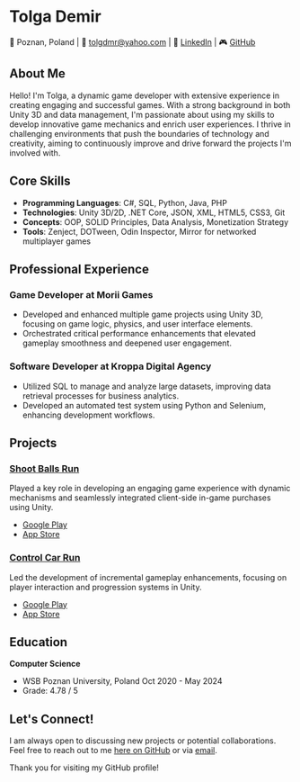 # Tolga Demir

📍 Poznan, Poland | 📧 [tolgdmr@yahoo.com](mailto:tolgdmr@yahoo.com) | 💼 [LinkedIn](https://www.linkedin.com/in/tolga-demirz1/) | 🎮 [GitHub](https://github.com/tlgdmr)

## About Me

Hello! I'm Tolga, a dynamic game developer with extensive experience in creating engaging and successful games. With a strong background in both Unity 3D and data management, I'm passionate about using my skills to develop innovative game mechanics and enrich user experiences. I thrive in challenging environments that push the boundaries of technology and creativity, aiming to continuously improve and drive forward the projects I'm involved with.

## Core Skills

- **Programming Languages**: C#, SQL, Python, Java, PHP
- **Technologies**: Unity 3D/2D, .NET Core, JSON, XML, HTML5, CSS3, Git
- **Concepts**: OOP, SOLID Principles, Data Analysis, Monetization Strategy
- **Tools**: Zenject, DOTween, Odin Inspector, Mirror for networked multiplayer games

## Professional Experience

### Game Developer at Morii Games
- Developed and enhanced multiple game projects using Unity 3D, focusing on game logic, physics, and user interface elements.
- Orchestrated critical performance enhancements that elevated gameplay smoothness and deepened user engagement.

### Software Developer at Kroppa Digital Agency
- Utilized SQL to manage and analyze large datasets, improving data retrieval processes for business analytics.
- Developed an automated test system using Python and Selenium, enhancing development workflows.

## Projects

### [Shoot Balls Run](https://play.google.com/store/apps/details?id=com.morii.shootballs&hl=en_US)
Played a key role in developing an engaging game experience with dynamic mechanisms and seamlessly integrated client-side in-game purchases using Unity.
- [Google Play](https://play.google.com/store/apps/details?id=com.morii.shootballs&hl=en_US)
- [App Store](https://apps.apple.com/us/app/shoot-balls-run/id6467386255)

### [Control Car Run](https://play.google.com/store/apps/details?id=com.game.controlcars&hl=en_US)
Led the development of incremental gameplay enhancements, focusing on player interaction and progression systems in Unity.
- [Google Play](https://play.google.com/store/apps/details?id=com.game.controlcars&hl=en_US)
- [App Store](https://apps.apple.com/us/app/control-car-run/id6469337510)

## Education

**Computer Science**
- WSB Poznan University, Poland
Oct 2020 - May 2024
- Grade: 4.78 / 5

## Let's Connect!

I am always open to discussing new projects or potential collaborations. Feel free to reach out to me [here on GitHub](https://github.com/tlgdmr) or via [email](mailto:tolgdmr@yahoo.com).

Thank you for visiting my GitHub profile!
